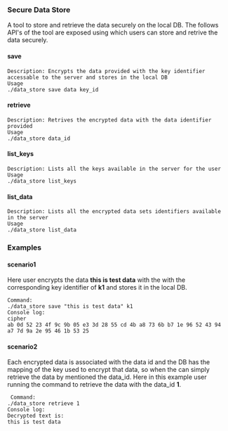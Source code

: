 ### Secure Data Store
A tool to store and retrieve the data securely on the local DB. The follows API's of the tool are exposed using which users can store and retrive the data securely.

#### save
```
Description: Encrypts the data provided with the key identifier accessable to the server and stores in the local DB
Usage
./data_store save data key_id
```
#### retrieve
```
Description: Retrives the encrypted data with the data identifier provided
Usage
./data_store data_id
```
#### list_keys
```
Description: Lists all the keys available in the server for the user
Usage
./data_store list_keys
```
#### list_data
```
Description: Lists all the encrypted data sets identifiers available in the server
Usage
./data_store list_data
```

### Examples
#### scenario1
Here user encrypts the data **this is test data** with the with the corresponding key identifier of **k1** and stores it in the local DB.
```
Command:
./data_store save "this is test data" k1
Console log:
cipher
ab 0d 52 23 4f 9c 9b 05 e3 3d 28 55 cd 4b a8 73 6b b7 1e 96 52 43 94 a7 7d 9a 2e 95 46 1b 53 25
```
#### scenario2
Each encrypted data is associated with the data id and the DB has the mapping of the key used to encrypt that data, so when the can simply retrieve the data by mentioned the data_id. Here in this example user running the command to retrieve the data with the data_id **1**.
```
 Command:
./data_store retrieve 1
Console log:
Decrypted text is:
this is test data 
 ```
